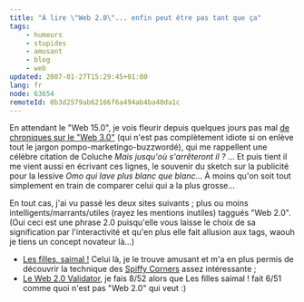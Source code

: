 ```yaml
---
title: "À lire \"Web 2.0\"... enfin peut être pas tant que ça"
tags:
    - humeurs
    - stupides
    - amusant
    - blog
    - web
updated: 2007-01-27T15:29:45+01:00
lang: fr
node: 63654
remoteId: 0b3d2579ab62166f6a494ab4ba40da1c
---
```

 
En attendant le &quot;Web 15.0&quot;, je vois fleurir depuis quelques jours pas mal [de chroniques sur le &quot;Web 3.0&quot;](http://www.fredcavazza.net/index.php?2006/11/18/1347-vers-un-web-30) (qui n'est pas complètement idiote si on enlève tout le jargon pompo-marketingo-buzzwordé), qui me rappellent une célèbre citation de Coluche *Mais jusqu'où s'arrêteront il ?* ... Et puis tient il me vient aussi en écrivant ces lignes, le souvenir du sketch sur la publicité pour la lessive *Omo qui lave plus blanc que blanc*... À moins qu'on soit tout simplement en train de comparer celui qui a la plus grosse...

 
En tout cas, j'ai vu passé les deux sites suivants ; plus ou moins intelligents/marrants/utiles (rayez les mentions inutiles) taggués &quot;Web 2.0&quot;. (Oui ceci est une phrase 2.0 puisqu'elle vous laisse le choix de sa signification par l'interactivité et qu'en plus elle fait allusion aux tags, waouh je tiens un concept novateur là...)

 * [Les filles, saimal !](http://les.filles.saimal.fr/) Celui là, je le trouve amusant et m'a en plus permis de découvrir la technique des [Spiffy Corners](http://www.spiffycorners.com/) assez intéressante ;
 * [Le Web 2.0 Validator](http://web2.0validator.com/), je fais 8/52 alors que Les filles saimal ! fait 6/51 comme quoi n'est pas &quot;Web 2.0&quot; qui veut :)
